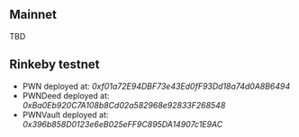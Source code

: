 ## Mainnet
TBD

## Rinkeby testnet
- PWN deployed at: _0xf01a72E94DBF73e43Ed0fF93Dd18a74d0A8B6494_
- PWNDeed deployed at: _0xBa0Eb920C7A108b8Cd02a582968e92833F268548_
- PWNVault deployed at: _0x396b858D0123e6eB025eFF9C895DA14907c1E9AC_
